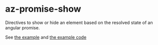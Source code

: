 # az-promise-show

Directives to show or hide an element based on the resolved state of an angular promise.

See [the example](https://rawgit.com/alianza-dev/az-promise-show/master/demo/index.html) and
[the example code](https://github.com/alianza-dev/az-promise-show/blob/master/demo/index.html)
